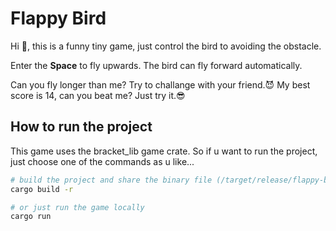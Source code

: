 # Flappy Bird
Hi 👋, this is a funny tiny game, just control the bird to avoiding the obstacle.


Enter the **Space** to fly upwards. The bird can fly forward automatically.


Can you fly longer than me? Try to challange with your friend.😈
My best score is 14, can you beat me? Just try it.😎

## How to run the project
This game uses the bracket_lib game crate.
So if u want to run the project, just choose one of the commands as u like...
```bash
# build the project and share the binary file (/target/release/flappy-bird) with your friends
cargo build -r

# or just run the game locally
cargo run
```